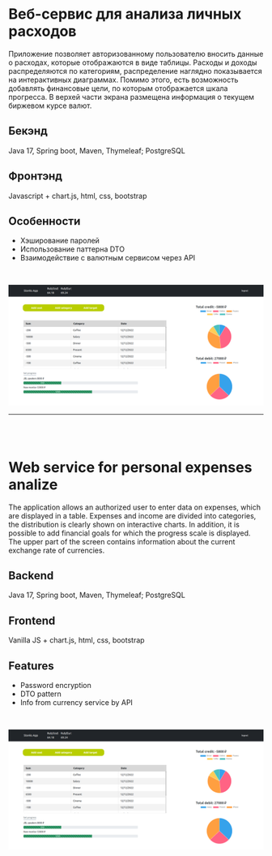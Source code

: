 # Веб-сервис для анализа личных расходов
Приложение позволяет авторизованному пользователю вносить данные о расходах, которые отображаются 
в виде таблицы. Расходы и доходы распределяются по категориям, распределение наглядно показывается
на интерактивных диаграммах. Помимо этого, есть возможность добавлять финансовые цели, по которым
отображается шкала прогресса. В верхей части экрана размещена информация о текущем биржевом курсе
валют. 

## Бекэнд
Java 17, Spring boot, Maven, Thymeleaf; PostgreSQL

## Фронтэнд
Javascript + chart.js, html, css, bootstrap

## Особенности
<ul>
    <li>Хэширование паролей</li>
    <li>Использование паттерна DTO</li>
    <li>Взаимодействие с валютным сервисом через API</li>
</ul>
<br>

![Picture](doc/main.png)

----------------------------------------------------------
<br><br>
# Web service for personal expenses analize
The application allows an authorized user to enter data on expenses, which are displayed in a table. Expenses and income are divided into categories, the distribution is clearly shown on interactive charts. In addition, it is possible to add financial goals for which the progress scale is displayed. The upper part of the screen contains information about the current exchange rate of currencies.

## Backend
Java 17, Spring boot, Maven, Thymeleaf; PostgreSQL

## Frontend
Vanilla JS + chart.js, html, css, bootstrap

## Features
<ul>
    <li>Password encryption</li>
    <li>DTO pattern</li>
    <li>Info from currency service by API</li>
</ul>
<br>

![Picture](doc/main.png)

